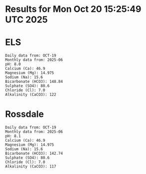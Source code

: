 # Results for Mon Oct 20 15:25:49 UTC 2025
# ELS
```
Daily data from: OCT-19
Monthly data from: 2025-06
pH: 8.0
Calcium (Ca): 46.9
Magnesium (Mg): 14.975
Sodium (Na): 15.6
Bicarbonate (HCO3): 148.84
Sulphate (SO4): 80.6
Chloride (Cl): 7.0
Alkalinity (CaCO3): 122
```
# Rossdale
```
Daily data from: OCT-19
Monthly data from: 2025-06
pH: 8.1
Calcium (Ca): 46.9
Magnesium (Mg): 14.975
Sodium (Na): 15.6
Bicarbonate (HCO3): 142.74
Sulphate (SO4): 80.6
Chloride (Cl): 7.0
Alkalinity (CaCO3): 117
```
